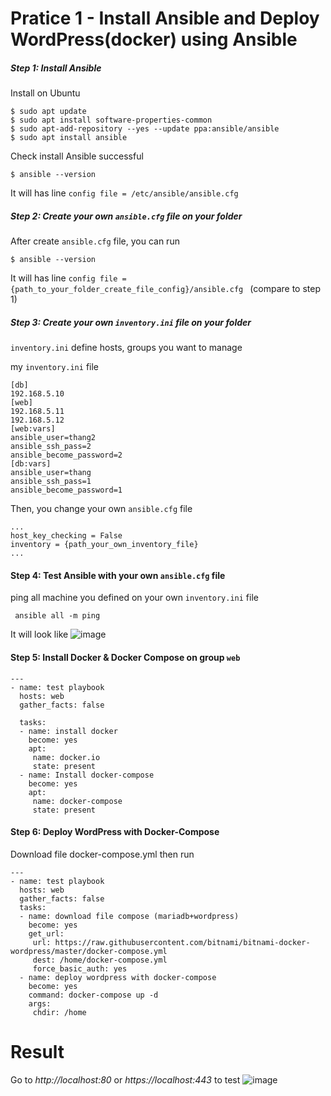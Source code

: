 # Pratice 1 - Install Ansible and Deploy WordPress(docker) using Ansible


##### Step 1: Install Ansible
Install on Ubuntu
```console
$ sudo apt update
$ sudo apt install software-properties-common
$ sudo apt-add-repository --yes --update ppa:ansible/ansible
$ sudo apt install ansible
```
Check install Ansible successful 
```console
$ ansible --version
```
It will has line ```config file = /etc/ansible/ansible.cfg ```

##### Step 2: Create your own ```ansible.cfg``` file on your folder
After create ```ansible.cfg``` file, you can run
```console
$ ansible --version
```
It will has line ```config file = {path_to_your_folder_create_file_config}/ansible.cfg ```  (compare to step 1)


##### Step 3: Create your own ```inventory.ini``` file on your folder
```inventory.ini``` define hosts, groups you want to manage

my ```inventory.ini``` file
```console
[db]
192.168.5.10
[web]
192.168.5.11
192.168.5.12
[web:vars]
ansible_user=thang2
ansible_ssh_pass=2
ansible_become_password=2
[db:vars]
ansible_user=thang
ansible_ssh_pass=1
ansible_become_password=1
```

Then, you change your own  ```ansible.cfg``` file 
```console
...
host_key_checking = False
inventory = {path_your_own_inventory_file}
...
```

#### Step 4: Test Ansible with your own ```ansible.cfg``` file
ping all machine you defined on your own ```inventory.ini``` file
```console 
 ansible all -m ping 
```
It will look like
![image](https://user-images.githubusercontent.com/43313369/117580672-45537080-b123-11eb-9336-f3acf9a29b59.png)

#### Step 5: Install Docker & Docker Compose on group ```web```
```console
---
- name: test playbook
  hosts: web
  gather_facts: false

  tasks:
  - name: install docker
    become: yes
    apt:
     name: docker.io
     state: present
  - name: Install docker-compose
    become: yes
    apt:
     name: docker-compose
     state: present
```


#### Step 6: Deploy WordPress with Docker-Compose
Download file docker-compose.yml then run
```console
---
- name: test playbook
  hosts: web
  gather_facts: false
  tasks:
  - name: download file compose (mariadb+wordpress)
    become: yes
    get_url:
     url: https://raw.githubusercontent.com/bitnami/bitnami-docker-wordpress/master/docker-compose.yml
     dest: /home/docker-compose.yml
     force_basic_auth: yes
  - name: deploy wordpress with docker-compose
    become: yes
    command: docker-compose up -d
    args:
     chdir: /home
```
# Result
Go to *http://localhost:80* or *https://localhost:443* to test
![image](https://user-images.githubusercontent.com/43313369/117582919-9b79e100-b12e-11eb-9846-bc3bfbd133eb.png)

